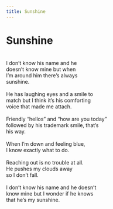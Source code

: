 ```yaml
---
title: Sunshine
---
```

# Sunshine

<br/>
I don’t know his name and he 
<br/>
doesn’t know mine but when
<br/>
I’m around him there’s always
<br/>
sunshine.
<br/>

<br/>
He has laughing eyes and a smile to 
<br/>
match but I think it’s his comforting 
<br/>
voice that made me attach. 
<br/>

<br/>
Friendly “hellos” and “how are you today”
<br/>
followed by his trademark smile, that’s
<br/>
his way. 
<br/>

<br/>
When I’m down and feeling blue,
<br/>
I know exactly what to do.
<br/>

<br/>
Reaching out is no trouble at all.
<br/>
He pushes my clouds away   
<br/>
so I don’t fall.
<br/>

<br/>
I don’t know his name and he doesn’t 
<br/>
know mine but I wonder if he knows
<br/>
that he’s my sunshine.  
<br/>

<br/>

<br/>

